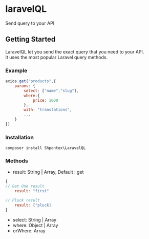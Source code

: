 # laravelQL
Send query to your API

## Getting Started
LaravelQL let you send the exact query that you need to your API.\
It uses the most popular Laravel query methods.
### Example
```js
axios.get("products",{
    params: {
        select: ["name","slug"],
        where:{
            price: 1000
        },
        with: "translations",
        ...
    }
})
```
### Installation
```
composer install Shpontex\LaravelQL
```

### Methods
* result: String | Array, Default : get
```js
{
// Get One result
    result: "first"

// Pluck result
    result: ["pluck]
}
```
* select: String | Array
* where: Object | Array
* orWhere: Array

